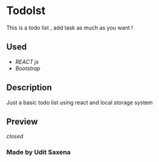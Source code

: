 # Todolst 
This is a todo list , add task as much as you want !

## Used
- *REACT js*
- *Bootstrap*

## Description
Just a basic todo list using react and local storage system

## Preview
*closed*

### Made by Udit Saxena
